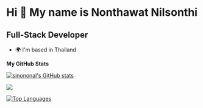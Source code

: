 Hi 👋 My name is Nonthawat Nilsonthi
====================================

Full-Stack Developer
--------------------

* 🌍  I'm based in Thailand


<b>My GitHub Stats</b>

<a href="http://www.github.com/sinononal"><img src="https://github-readme-stats.vercel.app/api?username=sinononal&show_icons=true&hide=&count_private=true&title_color=ffffff&text_color=ffffff&icon_color=ffffff&bg_color=27272a&hide_border=true&show_icons=true" alt="sinononal's GitHub stats" /></a>

<a href="http://www.github.com/sinononal"><img src="https://github-readme-streak-stats.herokuapp.com/?user=sinononal&stroke=ffffff&background=27272a&ring=ffffff&fire=ffffff&currStreakNum=ffffff&currStreakLabel=ffffff&sideNums=ffffff&sideLabels=ffffff&dates=ffffff&hide_border=true" /></a>

<a href="https://github.com/sinononal" align="left"><img src="https://github-readme-stats.vercel.app/api/top-langs/?username=sinononal&langs_count=10&title_color=ffffff&text_color=ffffff&icon_color=ffffff&bg_color=27272a&hide_border=true&locale=en&custom_title=Top%20%Languages" alt="Top Languages" /></a>

